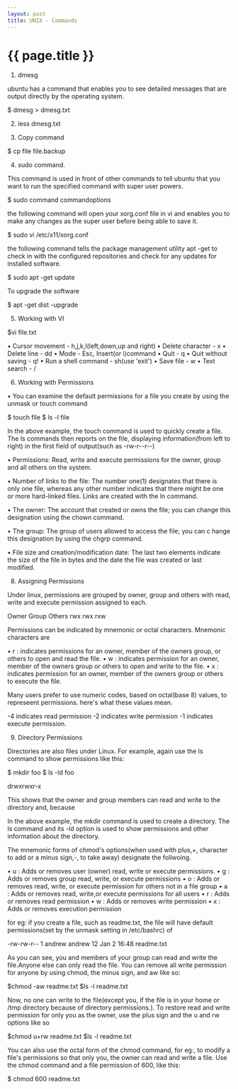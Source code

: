 ```yaml
---
layout: post
title: UNIX - Commands
---
```


{{ page.title }}
================

1)	dmesg 

ubuntu has a command that enables you to see detailed messages that are output directly by the operating system.

$ dmesg > dmesg.txt

2) less dmesg.txt

3) Copy command

$ cp file file.backup

4) sudo command. 

This command is used in front of other commands to tell ubuntu that you want to run the specified command with super user powers.

$ sudo command commandoptions

the following command will open your xorg.conf file in vi and enables you to make any changes as the super user before being able to save it.

$ sudo vi /etc/x11/xorg.conf

the following command tells the package management utility apt -get to check in with the configured repositories and check for any updates for installed software.

$ sudo apt -get update

To upgrade the software

$ apt -get dist -upgrade

5) Working with VI

$vi file.txt

•	Cursor movement - h,j,k,l(left,down,up and right)
•	Delete character - x
•	Delete line - dd
•	Mode - Esc, Insert(or i)command
•	Quit - q
•	Quit without saving - q!
•	Run a shell command - sh(use 'exit')
•	Save file - w
•	Text search - /

6) Working with Permissions

•	You can examine the default permissions for a file you create by using the unmask or touch command

$ touch file
$ ls -l file

In the above example, the touch command is used to quickly create a file. The ls commands then reports on the file, displaying information(from left to right) in the first field of output(such as -rw-r--r--)

•	Permissions: Read, write and execute permissions for the owner, group and all others on the system.

•	Number of links to the file: The number one(1) designates that there is only one file, whereas any other number indicates that there might be one or more hard-linked files. Links are created with the ln command.

•	The owner: The account that created or owns the file; you can change this designation using the chown command.

•	The group: The group of users allowed to access the file; you can c hange this designation by using the chgrp command.

•	File size and creation/modification date: The last two elements indicate the size of the file in bytes and the date the file was created or last modified.

8) Assigning Permissions

Under linux, permissions are grouped by owner, group and others with read, write and execute permission assigned to each.

Owner Group Others
rwx   rwx   rxw

Permissions can be indicated by mnemonic or octal characters. Mnemonic characters are

•	r : indicates permissions for an owner, member of the owners group, or others to open and read the file.
•	w : indicates permission for an owner, member of the owners group or others to open and write to the file.
•	x : indicates permission for an owner, member of the owners group or others to execute the file.

Many users prefer to use numeric codes, based on octal(base 8) values, to represeent permissions. here's what these values mean.

-4 indicates read permission
-2 indicates write permission
-1 indicates execute permission.

9) Directory Permissions

Directories are also files under Linux. For example, again use the ls command to show permissions like this:

$ mkdir foo
$ ls -ld foo

drwxrwxr-x

This shows that the owner and group members can read and write to the directory and, because  

In the above example, the mkdir command is used to create a directory. The ls command and its -ld option is used to show permissions and other information about the directory.

The mnemonic forms of chmod's options(when used with plus,+, character to add or a minus sign,-, to take away) designate the follwoing.

•	u : Adds or removes user (owner) read, write or execute permissions.
•	g : Adds or removes group read, write, or execute permissions
•	o : Adds or removes read, write, or execute permission for others not in a file group
•	a : Adds or removes read, write,or execute permissions for all users
•	r : Adds or removes read permission
•	w : Adds or removes write permission
•	x : Adds or removes execution permission

for eg: if you create a file, such as readme.txt, the file will have default permissions(set by the unmask setting in /etc/bashrc) of

-rw-rw-r-- 1 andrew andrew 12 Jan 2 16:48 readme.txt

As you can see, you and members of your group can read and write the file.Anyone else can only read the file. You can remove all write permission for anyone by using chmod, the minus sign, and aw like so:

$chmod -aw readme.txt
$ls -l readme.txt

Now, no one can write to the file(except you, if the file is in your home or /tmp directory because of directory permissions.). To restore read and write permission for only you as the owner, use the plus sign and the u and rw options like so

$chmod u+rw readme.txt
$ls -l readme.txt

You can also use the octal form of the chmod command, for eg:, to modify a file's permissions so that only you, the owner can read and write a file. Use the chmod command and a file permission of 600, like this:

$ chmod 600 readme.txt
